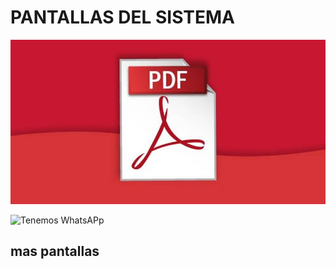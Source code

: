 # PANTALLAS DEL SISTEMA

![Captura de pantalla](docs/Adobe-Reader.jpg)

![Tenemos WhatsAPp](https://img.shields.io/badge/WhatsApp-25D366?style=for-the-badge&logo=whatsapp&logoColor=white)

##  mas pantallas